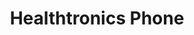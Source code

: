 ---
title: Healthtronics Phone
image: images/slides/healthtronics-phone.jpg
width: 2500
height: 1406
---